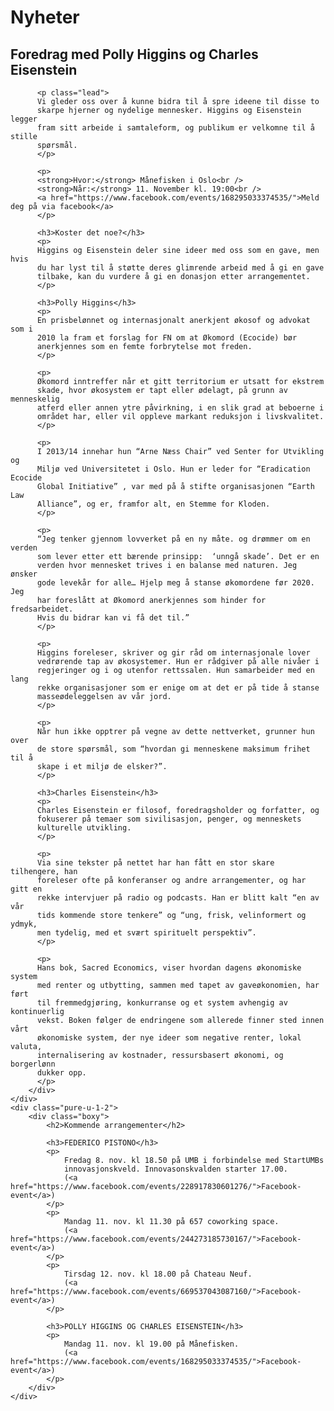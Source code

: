 # Nyheter

<div class="pure-g">
    <div class="pure-u-1-2">
        <div class="boxy">
          <h2>Foredrag med Polly Higgins og Charles Eisenstein</h2>

          <p class="lead">
          Vi gleder oss over å kunne bidra til å spre ideene til disse to
          skarpe hjerner og nydelige mennesker. Higgins og Eisenstein legger
          fram sitt arbeide i samtaleform, og publikum er velkomne til å stille
          spørsmål.
          </p>

          <p>
          <strong>Hvor:</strong> Månefisken i Oslo<br />
          <strong>Når:</strong> 11. November kl. 19:00<br />
          <a href="https://www.facebook.com/events/168295033374535/">Meld deg på via facebook</a>
          </p>

          <h3>Koster det noe?</h3>
          <p>
          Higgins og Eisenstein deler sine ideer med oss som en gave, men hvis
          du har lyst til å støtte deres glimrende arbeid med å gi en gave
          tilbake, kan du vurdere å gi en donasjon etter arrangementet.
          </p>

          <h3>Polly Higgins</h3>
          <p>
          En prisbelønnet og internasjonalt anerkjent økosof og advokat som i
          2010 la fram et forslag for FN om at Økomord (Ecocide) bør
          anerkjennes som en femte forbrytelse mot freden.
          </p>

          <p>
          Økomord inntreffer når et gitt territorium er utsatt for ekstrem
          skade, hvor økosystem er tapt eller ødelagt, på grunn av menneskelig
          atferd eller annen ytre påvirkning, i en slik grad at beboerne i
          området har, eller vil oppleve markant reduksjon i livskvalitet. 
          </p>

          <p>
          I 2013/14 innehar hun “Arne Næss Chair” ved Senter for Utvikling og
          Miljø ved Universitetet i Oslo. Hun er leder for “Eradication Ecocide
          Global Initiative” , var med på å stifte organisasjonen “Earth Law
          Alliance”, og er, framfor alt, en Stemme for Kloden.
          </p>

          <p>
          “Jeg tenker gjennom lovverket på en ny måte. og drømmer om en verden
          som lever etter ett bærende prinsipp:  ‘unngå skade’. Det er en
          verden hvor mennesket trives i en balanse med naturen. Jeg ønsker
          gode levekår for alle… Hjelp meg å stanse økomordene før 2020. Jeg
          har foreslått at Økomord anerkjennes som hinder for fredsarbeidet.
          Hvis du bidrar kan vi få det til.”
          </p>

          <p>
          Higgins foreleser, skriver og gir råd om internasjonale lover
          vedrørende tap av økosystemer. Hun er rådgiver på alle nivåer i
          regjeringer og i og utenfor rettssalen. Hun samarbeider med en lang
          rekke organisasjoner som er enige om at det er på tide å stanse
          masseødeleggelsen av vår jord.
          </p>

          <p>
          Når hun ikke opptrer på vegne av dette nettverket, grunner hun over
          de store spørsmål, som “hvordan gi menneskene maksimum frihet til å
          skape i et miljø de elsker?”. 
          </p>

          <h3>Charles Eisenstein</h3>
          <p>
          Charles Eisenstein er filosof, foredragsholder og forfatter, og
          fokuserer på temaer som sivilisasjon, penger, og menneskets
          kulturelle utvikling.
          </p>

          <p>
          Via sine tekster på nettet har han fått en stor skare tilhengere, han
          foreleser ofte på konferanser og andre arrangementer, og har gitt en
          rekke intervjuer på radio og podcasts. Han er blitt kalt “en av vår
          tids kommende store tenkere” og “ung, frisk, velinformert og ydmyk,
          men tydelig, med et svært spirituelt perspektiv”.
          </p>

          <p>
          Hans bok, Sacred Economics, viser hvordan dagens økonomiske system
          med renter og utbytting, sammen med tapet av gaveøkonomien, har ført
          til fremmedgjøring, konkurranse og et system avhengig av kontinuerlig
          vekst. Boken følger de endringene som allerede finner sted innen vårt
          økonomiske system, der nye ideer som negative renter, lokal valuta,
          internalisering av kostnader, ressursbasert økonomi, og borgerlønn
          dukker opp.
          </p>
        </div>
    </div>
    <div class="pure-u-1-2">
        <div class="boxy">
            <h2>Kommende arrangementer</h2>

            <h3>FEDERICO PISTONO</h3>
            <p>
                Fredag 8. nov. kl 18.50 på UMB i forbindelse med StartUMBs
                innovasjonskveld. Innovasonskvalden starter 17.00.
                (<a href="https://www.facebook.com/events/228917830601276/">Facebook-event</a>)
            </p>
            <p>
                Mandag 11. nov. kl 11.30 på 657 coworking space.
                (<a href="https://www.facebook.com/events/244273185730167/">Facebook-event</a>)
            </p>
            <p>
                Tirsdag 12. nov. kl 18.00 på Chateau Neuf.
                (<a href="https://www.facebook.com/events/669537043087160/">Facebook-event</a>)
            </p>

            <h3>POLLY HIGGINS OG CHARLES EISENSTEIN</h3>
            <p>
                Mandag 11. nov. kl 19.00 på Månefisken.
                (<a href="https://www.facebook.com/events/168295033374535/">Facebook-event</a>)
            </p>
        </div>
    </div>

</div>
